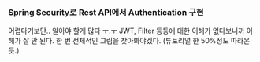 ### Spring Security로 Rest API에서 Authentication 구현
어렵다기보단.. 알아야 할게 많다 ㅜ.ㅜ JWT, Filter 등등에 대한 이해가 없다보니까 이해가 잘 안 된다.
한 번 전체적인 그림을 찾아봐야겠다. (튜토리얼 한 50%정도 따라온듯.)

